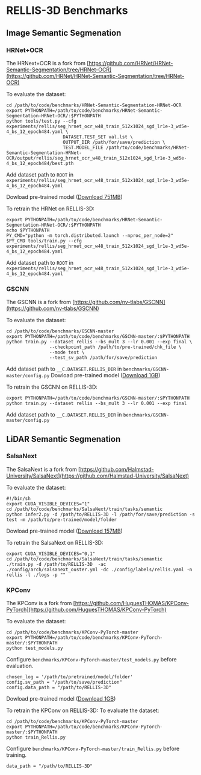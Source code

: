 # RELLIS-3D Benchmarks

## Image Semantic Segmenation 

### HRNet+OCR
The HRNext+OCR is a fork from [https://github.com/HRNet/HRNet-Semantic-Segmentation/tree/HRNet-OCR](https://github.com/HRNet/HRNet-Semantic-Segmentation/tree/HRNet-OCR)

To evaluate the dataset:
```
cd /path/to/code/benchmarks/HRNet-Semantic-Segmentation-HRNet-OCR
export PYTHONPATH=/path/to/code/benchmarks/HRNet-Semantic-Segmentation-HRNet-OCR/:$PYTHONPATH
python tools/test.py --cfg experiments/rellis/seg_hrnet_ocr_w48_train_512x1024_sgd_lr1e-3_wd5e-4_bs_12_epoch484.yaml \
                     DATASET.TEST_SET val.lst \
                     OUTPUT_DIR /path/for/save/prediction \
                     TEST.MODEL_FILE /path/to/code/benchmarks/HRNet-Semantic-Segmentation-HRNet-OCR/output/rellis/seg_hrnet_ocr_w48_train_512x1024_sgd_lr1e-3_wd5e-4_bs_12_epoch484/best.pth
```
Add dataset path to ```ROOT``` in ```experiments/rellis/seg_hrnet_ocr_w48_train_512x1024_sgd_lr1e-3_wd5e-4_bs_12_epoch484.yaml``` 

Dowload pre-trained model ([Download 751MB](https://drive.google.com/file/d/137Lfw6HcDmdEReu_R7Q_I-zmRvvqFys3/view?usp=sharing))

To retrain the HRNet on RELLIS-3D:
```
export PYTHONPATH=/path/to/code/benchmarks/HRNet-Semantic-Segmentation-HRNet-OCR/:$PYTHONPATH
echo $PYTHONPATH
PY_CMD="python -m torch.distributed.launch --nproc_per_node=2"
$PY_CMD tools/train.py --cfg experiments/rellis/seg_hrnet_ocr_w48_train_512x1024_sgd_lr1e-3_wd5e-4_bs_12_epoch484.yaml
```
Add dataset path to ```ROOT``` in ```experiments/rellis/seg_hrnet_ocr_w48_train_512x1024_sgd_lr1e-3_wd5e-4_bs_12_epoch484.yaml```

### GSCNN
The GSCNN is a fork from [https://github.com/nv-tlabs/GSCNN](https://github.com/nv-tlabs/GSCNN)

To evaluate the dataset:
```
cd /path/to/code/benchmarks/GSCNN-master
export PYTHONPATH=/path/to/code/benchmarks/GSCNN-master/:$PYTHONPATH
python train.py --dataset rellis --bs_mult 3 --lr 0.001 --exp final \
                --checkpoint_path /path/to/pre-trained/chk_file \
                --mode test \
                --test_sv_path /path/for/save/prediction
```
Add dataset path to ```__C.DATASET.RELLIS_DIR``` in ```benchmarks/GSCNN-master/config.py``` 
Dowload pre-trained model ([Download 1GB](https://drive.google.com/file/d/1Z8OlstkdzDrY9k-yxMQmVB192ac8j4MD/view?usp=sharing))


To retrain the GSCNN on RELLIS-3D:
```
export PYTHONPATH=/path/to/code/benchmarks/GSCNN-master/:$PYTHONPATH
python train.py --dataset rellis --bs_mult 3 --lr 0.001 --exp final
```
Add dataset path to ```__C.DATASET.RELLIS_DIR``` in ```benchmarks/GSCNN-master/config.py``` 


## LiDAR Semantic Segmenation

### SalsaNext

The SalsaNext is a fork from [https://github.com/Halmstad-University/SalsaNext](https://github.com/Halmstad-University/SalsaNext)

To evaluate the dataset:
```
#!/bin/sh
export CUDA_VISIBLE_DEVICES="1"
cd /path/to/code/benchmarks/SalsaNext/train/tasks/semantic  
python infer2.py -d /path/to/RELLIS-3D -l /path/for/save/prediction -s test -m /path/to/pre-trained/model/folder
```
Dowload pre-trained model ([Download 157MB](https://drive.google.com/file/d/1DxuzlnFKnU8EpSuODRywJUrJlieUUheg/view?usp=sharing))

To retrain the SalsaNext on RELLIS-3D:
```
export CUDA_VISIBLE_DEVICES="0,1"
cd /path/to/code/benchmarks/SalsaNext/train/tasks/semantic  
./train.py -d /path/to/RELLIS-3D  -ac ./config/arch/salsanext_ouster.yml -dc ./config/labels/rellis.yaml -n rellis -l ./logs -p ""
```

### KPConv
The KPConv is a fork from [https://github.com/HuguesTHOMAS/KPConv-PyTorch](https://github.com/HuguesTHOMAS/KPConv-PyTorch)

To evaluate the dataset:
```
cd /path/to/code/benchmarks/KPConv-PyTorch-master
export PYTHONPATH=/path/to/code/benchmarks/KPConv-PyTorch-master/:$PYTHONPATH
python test_models.py
```
Configure ```benchmarks/KPConv-PyTorch-master/test_models.py``` before evaluation.
```
chosen_log = '/path/to/pretrained/model/folder'
config.sv_path = "/path/to/save/prediction"
config.data_path = "/path/to/RELLIS-3D"
```
Dowload pre-trained model ([Download 1GB](https://drive.google.com/file/d/1Exrt4yWDhgucx_vr08hAuXTcaLUcpXXm/view?usp=sharing))


To retrain the KPConv on RELLIS-3D:
To evaluate the dataset:
```
cd /path/to/code/benchmarks/KPConv-PyTorch-master
export PYTHONPATH=/path/to/code/benchmarks/KPConv-PyTorch-master/:$PYTHONPATH
python train_Rellis.py
```
Configure ```benchmarks/KPConv-PyTorch-master/train_Rellis.py``` before training.
```
data_path = "/path/to/RELLIS-3D"
```